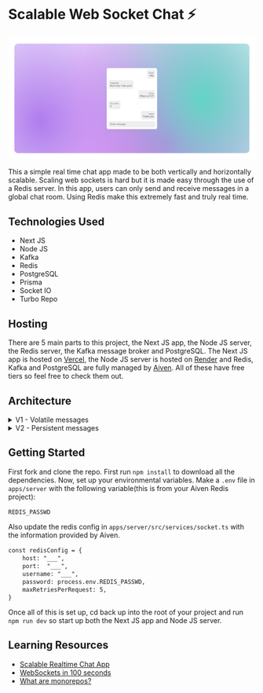 # Scalable Web Socket Chat ⚡

![hero](https://github.com/anav5704/scalable-chat/blob/main/docs/scalable-chat.png)

This a simple real time chat app made to be both vertically and horizontally scalable. Scaling web sockets is hard but it is made easy through the use of a Redis server. In this app, users can only send and receive messages in a global chat room. Using Redis make this extremely fast and truly real time.

## Technologies Used
- Next JS
- Node JS
- Kafka
- Redis 
- PostgreSQL
- Prisma
- Socket IO
- Turbo Repo

## Hosting
There are 5 main parts to this project, the Next JS app, the Node JS server, the Redis server, the Kafka message broker and PostgreSQL. The Next JS app is hosted on [Vercel](https://vercel.com/dashboard), the Node JS server is hosted on [Render](https://render.com/) and Redis, Kafka and PostgreSQL  are fully managed by [Aiven](https://aiven.io/redis). All of these have free tiers so feel free to check them out.

## Architecture

<details>
<summary>V1 - Volatile messages</summary>

![architecture](https://github.com/anav5704/scalable-chat/blob/main/docs/architecture-v1.png)
 
This project incorporates both a client/server architecture and and a pub/sub architecture. The Node JS server, which uses web sockets to listen for users connecting to the server, subscribes them to the Redis server on load. When a user sends a message, the web sockets pick it up and publish it to the Redis server which broadcasts it to all connected clients(regardless of which Node JS server published it).
</details>

<details>
<summary>V2 - Persistent messages</summary>

![architecture](https://github.com/anav5704/scalable-chat/blob/main/docs/architecture-v2.png)

In this new version, the message is sent to the Kafka producer after it is emitted by the web sockets. The producer then sends the message to a "MESSAGES" topic. The Kafka consumer subscribes to this topic when the server first starts and stores messages into a PostgreSQL database, one at a time. This consumer also has a 1 minute cool down if something goes wrong with the database. We are using kafka instead of directly writing to the database as it as a significantly higher throughput.

</details>

## Getting Started
First fork and clone the repo. First run ```npm install``` to download all the dependencies. Now, set up your environmental variables. Make a ```.env``` file in ```apps/server``` with the following variable(this is from your Aiven Redis project):

```
REDIS_PASSWD
```
Also update the redis config in ```apps/server/src/services/socket.ts``` with the information provided by Aiven.

```
const redisConfig = {
    host: "___",            
    port:  "___",           
    username: "___",            
    password: process.env.REDIS_PASSWD,
    maxRetriesPerRequest: 5,
}
```

Once all of this is set up, cd back up  into the root of your project and run ```npm run dev``` so start up both the Next JS app and Node JS server.

## Learning Resources
- [Scalable Realtime Chat App](https://www.youtube.com/watch?v=CQQc8QyIGl0)
- [WebSockets in 100 seconds](https://www.youtube.com/watch?v=1BfCnjr_Vjg)
- [What are monorepos?](https://www.youtube.com/watch?v=9iU_IE6vnJ8)
